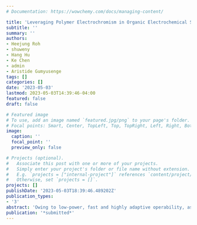 ```yaml
---
# Documentation: https://wowchemy.com/docs/managing-content/

title: 'Leveraging Polymer Electrochromism in Organic Electrochemical Synaptic Devices'
subtitle: ''
summary: ''
authors:
- Heejung Roh
- shuweny
- Hang Hu
- Ke Chen
- admin
- Aristide Gumyusenge 
tags: []
categories: []
date: '2023-05-03'
lastmod: 2023-05-03T14:39:46-04:00
featured: false
draft: false

# Featured image
# To use, add an image named `featured.jpg/png` to your page's folder.
# Focal points: Smart, Center, TopLeft, Top, TopRight, Left, Right, BottomLeft, Bottom, BottomRight.
image:
  caption: ''
  focal_point: ''
  preview_only: false

# Projects (optional).
#   Associate this post with one or more of your projects.
#   Simply enter your project's folder or file name without extension.
#   E.g. `projects = ["internal-project"]` references `content/project/deep-learning/index.md`.
#   Otherwise, set `projects = []`.
projects: []
publishDate: '2023-05-03T18:39:46.489202Z'
publication_types:
- '3'
abstract: 'Owing to low-power, fast and highly adaptive operability, as well as scalability, electrochemical random-access memory (ECRAM) technology is one of the most promising approaches for neuromorphic computing based on artificial neural networks. Despite recent advances, practical implementation of ECRAMs remains challenging due to several limitations including high write noise, asymmetric weight updates, and insufficient dynamic ranges. Here, inspired by similarities in structural and functional requirements between electrochromic devices and ECRAMs, we demonstrate high-performance, single-transistor and neuromorphic devices based on electrochromic polymers (ECPs). To effectively translate electrochromism into electrochemical ion memory in polymers, we systematically investigate ion-polymer interaction, redox activity, mixed ionic-electronic conduction, and stability of ECPs both experimentally and computationally using select electrolytes. The best-performing ECP-electrolyte combination is then implemented into an ECRAM device to further explore synaptic plasticity behaviors. The resulting ECRAM exhibits high linearity and symmetric conductance modulation, high dynamic range (~1 mS or ~6x), and high training accuracy (> 84% within 5 training cycles on a standard image recognition dataset), comparable to existing state-of-the-art ECRAMs. This work offers a promising approach to discover and design novel polymer materials for organic ECRAMs and demonstrates potential applications, taking advantage of mature knowledge basis on electrochromic materials and devices.'
publication: '*submitted*'
---
```

